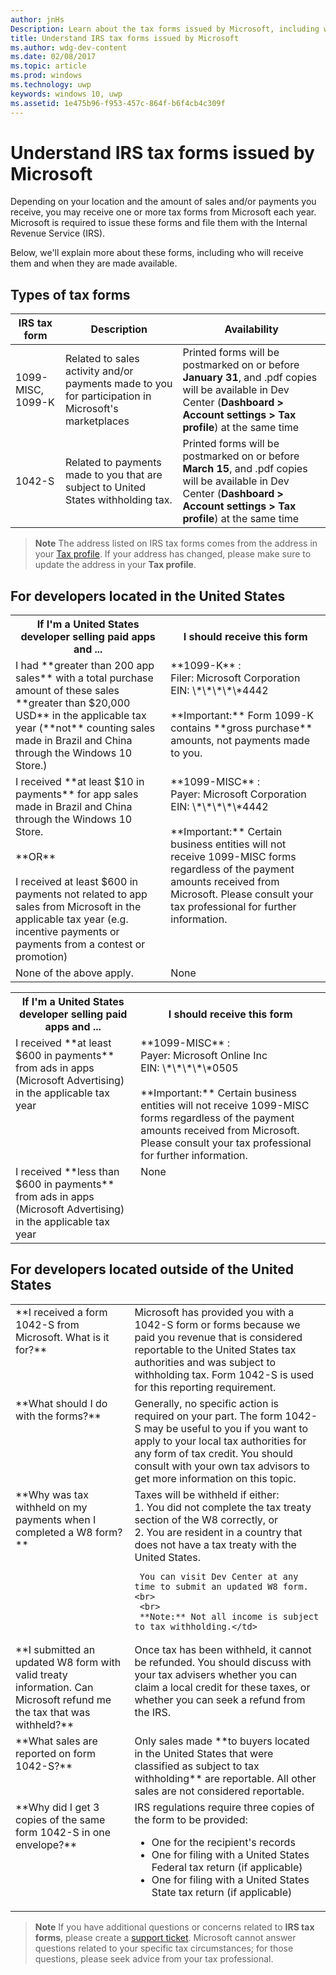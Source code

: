 ---author: jnHs
Description: Learn about the tax forms issued by Microsoft, including who will receive them and when they are made available.
title: Understand IRS tax forms issued by Microsoft
ms.author: wdg-dev-content
ms.date: 02/08/2017
ms.topic: article
ms.prod: windows
ms.technology: uwp
keywords: windows 10, uwp
ms.assetid: 1e475b96-f953-457c-864f-b6f4cb4c309f
---# Understand IRS tax forms issued by MicrosoftDepending on your location and the amount of sales and/or payments you receive, you may receive one or more tax forms from Microsoft each year. Microsoft is required to issue these forms and file them with the Internal Revenue Service (IRS).Below, we'll explain more about these forms, including who will receive them and when they are made available.## Types of tax forms| IRS tax form | Description | Availability ||--------------|-------------|--------------||1099-MISC, 1099-K | Related to sales activity and/or payments made to you for participation in Microsoft's marketplaces | Printed forms will be postmarked on or before **January 31**, and .pdf copies will be available in Dev Center (**Dashboard > Account settings > Tax profile**) at the same time ||1042-S | Related to payments made to you that are subject to United States withholding tax. | Printed forms will be postmarked on or before **March 15**, and .pdf copies will be available in Dev Center (**Dashboard > Account settings > Tax profile**) at the same time |> **Note** The address listed on IRS tax forms comes from the address in your [Tax profile](setting-up-your-payout-account-and-tax-forms.md#tax-forms). If your address has changed, please make sure to update the address in your **Tax profile**.## For developers located in the United States<table>  <tr>     <th>If I'm a United States developer selling paid apps and ... </th>     <th> I should receive this form</th>  </tr>  <tr>      <td valign="top">I had **greater than 200 app sales** with a total purchase amount of these sales **greater than $20,000 USD** in the applicable tax year (**not** counting sales made in Brazil and China through the Windows 10 Store.)</td>    <td valign="top">**1099-K** :<br>Filer: Microsoft Corporation<br>EIN: \*\*\*\*\*4442<br><br>**Important:** Form 1099-K contains **gross purchase** amounts, not payments made to you.</td>  </tr>  <tr>      <td valign="top">I received **at least $10 in payments** for app sales made in Brazil and China through the Windows 10 Store.<br><br>**OR**<br><br>I received at least $600 in payments not related to app sales from Microsoft in the applicable tax year (e.g. incentive payments or payments from a contest or promotion)</td>    <td valign="top">**1099-MISC** :<br>Payer: Microsoft Corporation<br>EIN: \*\*\*\*\*4442<br><br>**Important:** Certain business entities will not receive 1099-MISC forms regardless of the payment amounts received from Microsoft.  Please consult your tax professional for further information.</td>  </tr>  <tr>    <td valign="top">None of the above apply.</td>    <td valign="top">None</td>  </tr></table><table>  <tr>     <th>If I'm a United States developer selling paid apps and ... </th>     <th> I should receive this form</th>  </tr>  <tr>      <td valign="top">I received **at least $600 in payments** from ads in apps (Microsoft Advertising) in the applicable tax year</td>    <td valign="top">**1099-MISC** :<br>Payer: Microsoft Online Inc<br>EIN: \*\*\*\*\*0505<br><br>**Important:** Certain business entities will not receive 1099-MISC forms regardless of the payment amounts received from Microsoft.  Please consult your tax professional for further information.  </td>  </tr>  <tr>      <td valign="top">I received **less than $600 in payments** from ads in apps (Microsoft Advertising) in the applicable tax year</td>     <td valign="top">None</td>  </tr></table>## For developers located outside of the United States<table>  <tr>    <td valign="top">**I received a form 1042-S from Microsoft. What is it for?**</td>    <td valign="top">Microsoft has provided you with a 1042-S form or forms because we paid you revenue that is considered reportable to the United States tax authorities and was subject to withholding tax.  Form 1042-S is used for this reporting requirement.</td>  </tr>  <tr>    <td valign="top">**What should I do with the forms?**</td>    <td valign="top">Generally, no specific action is required on your part. The form 1042-S may be useful to you if you want to apply to your local tax authorities for any form of tax credit.  You should consult with your own tax advisors to get more information on this topic.</td>  </tr>  <tr>    <td valign="top">**Why was tax withheld on my payments when I completed a W8 form?**</td>    <td valign="top">Taxes will be withheld if either:<br>     1. You did not complete the tax treaty section of the W8 correctly, or<br>     2. You are resident in a country that does not have a tax treaty with the United States.     You can visit Dev Center at any time to submit an updated W8 form.<br>     <br>     **Note:** Not all income is subject to tax withholding.</td>  </tr>  <tr>    <td valign="top">**I submitted an updated W8 form with valid treaty information. Can Microsoft refund me the tax that was withheld?**</td>    <td valign="top">Once tax has been withheld, it cannot be refunded. You should discuss with your tax advisers whether you can claim a local credit for these taxes, or whether you can seek a refund from the IRS.</td>  </tr>  <tr>    <td valign="top">**What sales are reported on form 1042-S?**</td>    <td valign="top">Only sales made **to buyers located in the United States that were classified as subject to tax withholding** are reportable.  All other sales are not considered reportable.</td>  </tr>  <tr>    <td valign="top">**Why did I get 3 copies of the same form 1042-S in one envelope?**</td>    <td valign="top">IRS regulations require three copies of the form to be provided:<ul><li>One for the recipient's records</li><li>One for filing with a United States Federal tax return (if applicable)</li><li>One for filing with a United States State tax return (if applicable)</li></ul></td>  </tr></table>> **Note** If you have additional questions or concerns related to **IRS tax forms**, please create a [support ticket](http://aka.ms/storesupport). Microsoft cannot answer questions related to your specific tax circumstances; for those questions, please seek advice from your tax professional.